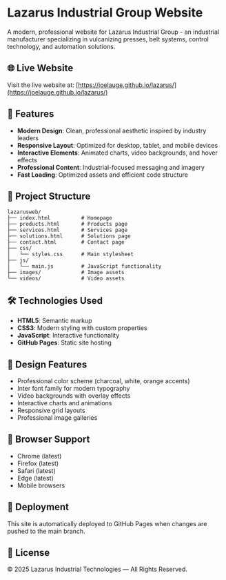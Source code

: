 # Lazarus Industrial Group Website

A modern, professional website for Lazarus Industrial Group - an industrial manufacturer specializing in vulcanizing presses, belt systems, control technology, and automation solutions.

## 🌐 Live Website

Visit the live website at: [https://joelauge.github.io/lazarus/](https://joelauge.github.io/lazarus/)

## 🚀 Features

- **Modern Design**: Clean, professional aesthetic inspired by industry leaders
- **Responsive Layout**: Optimized for desktop, tablet, and mobile devices
- **Interactive Elements**: Animated charts, video backgrounds, and hover effects
- **Professional Content**: Industrial-focused messaging and imagery
- **Fast Loading**: Optimized assets and efficient code structure

## 📁 Project Structure

```
lazarusweb/
├── index.html          # Homepage
├── products.html       # Products page
├── services.html       # Services page
├── solutions.html      # Solutions page
├── contact.html        # Contact page
├── css/
│   └── styles.css      # Main stylesheet
├── js/
│   └── main.js         # JavaScript functionality
├── images/             # Image assets
└── videos/             # Video assets
```

## 🛠️ Technologies Used

- **HTML5**: Semantic markup
- **CSS3**: Modern styling with custom properties
- **JavaScript**: Interactive functionality
- **GitHub Pages**: Static site hosting

## 🎨 Design Features

- Professional color scheme (charcoal, white, orange accents)
- Inter font family for modern typography
- Video backgrounds with overlay effects
- Interactive charts and animations
- Responsive grid layouts
- Professional image galleries

## 📱 Browser Support

- Chrome (latest)
- Firefox (latest)
- Safari (latest)
- Edge (latest)
- Mobile browsers

## 🚀 Deployment

This site is automatically deployed to GitHub Pages when changes are pushed to the main branch.

## 📄 License

© 2025 Lazarus Industrial Technologies — All Rights Reserved.